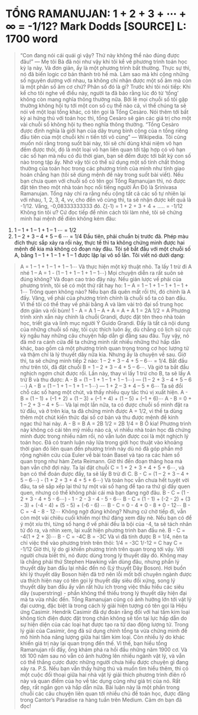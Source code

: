 
TỔNG RAMANUJAN: 1 + 2 + 3 + ⋯ + ∞ = -1/12?
Mark Dodds
[SOURCE]
L: 1700 word
=========
> “Con đang nói cái quái gì vậy? Thứ này không thể nào đúng được đâu!” — Mẹ tôi
Bà đã nói như vậy khi tôi kể về phương trình toán học kỳ lạ này. Và đơn giản, ấy là một phương trình bất thường. Thực sự thì, nó đã biến logic cơ bản thành trò hề mà. Làm sao mà khi cộng những số nguyên dương với nhau, ta không chỉ nhận được một số âm mà còn là một phân số âm cơ chứ? Phân số đó là gì?
Trước khi tôi nói tiếp: Khi kể cho tôi nghe về điều này, người ta đã bảo rằng lúc đó từ ‘tổng’ không còn mang nghĩa thông thường nữa. Bởi lẽ mọi chuỗi số tôi gặp thường không hội tụ tới một con số cụ thể nào cả, vì thế chúng ta sẽ nói về một loại tổng khác, có tên gọi là Tổng Cesàro. Nói thêm tới bất kỳ ai hứng thú với toán học thì, tổng Cesàro sẽ gán các giá trị cho một vài chuỗi số không hội tụ theo nghĩa thông thường. “Tổng Cesàro được định nghĩa là giới hạn của dãy trung bình cộng của n tổng riêng đầu tiên của một chuỗi khi n tiến tới vô cùng” — Wikipedia. Tôi cũng muốn nói rằng trong suốt bài này, tôi sẽ chỉ dùng khái niệm vô hạn đếm được thôi, đó là một loại vô hạn liên quan tới tập hợp có vô hạn các số hạn mà nếu có đủ thời gian, bạn sẽ đếm được tới bất kỳ con số nào trong tập ấy. Nhờ vậy tôi có thể sử dụng một số tính chất thông thường của toán học trong các phương trình của mình như tính giao hoán chẳng hạn (tôi sẽ dùng mệnh đề này trong suốt bài viết).
Nếu bạn chưa quen với chuỗi số có tên gọi Tổng Ramanujan thì, nó được đặt tên theo một nhà toán học nổi tiếng người Ấn Độ là Srinivasa Ramanujan. Tổng này chỉ ra rằng nếu cộng tất cả các số tự nhiên lại với nhau, 1, 2, 3, 4, vv, cho đến vô cùng thì, ta sẽ nhận được kết quả là -1/12. Vầng, -0,08333333333 đó.
> ζ(-1) = 1 + 2 + 3 + 4 + ..... = -1/12
Không tin tôi ư? Cứ đọc tiếp để nhìn cách tôi làm nhé, tôi sẽ chứng minh hai mệnh đề điên không kém đâu:
1. 1 – 1 + 1 – 1 + 1 – 1 ⋯ = 1/2
2. 1 – 2 + 3 – 4 + 5 – 6 ⋯ = 1/4
Đầu tiên, phải chuẩn bị trước đã. Phép màu đích thực sắp xảy ra rồi này, thực tế thì ta không chứng minh được hai mệnh đề kia mà không có đoạn này đâu.
Tôi sẽ bắt đầu với một chuỗi số A, bằng 1 – 1 + 1 – 1 + 1 – 1 được lặp lại vô số lần. Tôi viết nó dưới dạng:
> A = 1 – 1 + 1 – 1 + 1 – 1⋯
Và thực hiện một kỹ thuật nhỏ. Ta lấy 1 trừ đi A nhé
> 1 – A = 1 - (1 – 1 + 1 – 1 + 1 – 1⋯)
Mọi chuyện diễn ra rất suôn sẻ đúng không? Và đoạn cao trào đây này. Nếu giản lược vế phải của phương trình, tôi sẽ có một thứ rất hay ho:
> 1 – A = 1 – 1 + 1 – 1 + 1 – 1 + 1⋯
Trông quen không nào? Nếu bạn đã quên mất rồi thì, đó chính là A đấy. Vâng, vế phải của phương trình chính là chuỗi số ta có ban đầu. Vì thế tôi có thể thay vế phải bằng A và làm vài trò đại số trung học đơn giản và rồi bùm!
> 1 - A = A
> 1 – A + A = A + A
> 1 = 2A
> 1/2 = A
Phương trình xinh xắn này chính là chuỗi Grandi, được đặt tên theo nhà toán học, triết gia và linh mục người Ý Guido Grandi. Đấy là tất cả nội dung của những chuỗi số này, tôi cực thích luôn ấy, dù chẳng có lịch sử cực kỳ ngầu hay những câu chuyện hấp dẫn gì đằng sau đâu. Tuy vậy, nó đã mở ra cánh cửa để ta chứng minh rất nhiều những thứ hấp dẫn khác, bao gồm cả một phương trình quan trọng trong cơ học lượng tử và thậm chí là lý thuyết dây nữa kia. Nhưng ấy là chuyện về sau. Giờ thì, ta sẽ chứng minh tiếp 2 nào: 1 – 2 + 3 – 4 + 5 – 6⋯ = 1/4.
Bắt đầu như trên tôi, đã đặt chuỗi B = 1 – 2 + 3 – 4 + 5 – 6⋯. Và giờ ta bắt đầu nghịch ngợm chút được rồi. Lần này, thay vì lấy 1 trừ cho B, ta sẽ lấy A trừ B và thu được:
> A - B = (1 – 1 + 1 – 1 + 1 – 1⋯) — (1 – 2 + 3 – 4 + 5 – 6 ⋯)
> A - B = (1 – 1 + 1 – 1 + 1 – 1⋯) — 1 + 2 – 3 + 4 – 5 + 6⋯
Ta sẽ đổi chỗ các số hạng một chút, và thấy nhiều quy tắc thú vị xuất hiện.
> A - B = (1 – 1) + (–1 + 2) + (1 – 3) + (–1 + 4) + (1 – 5) + (–1 + 6)⋯
> A - B = 0 + 1 – 2 + 3 – 4 + 5⋯
Và lại một lần nữa, ta có được chuỗi số mình đặt ra từ đầu, và ở trên kia, ta đã chứng minh được A = 1/2, vì thế ta dùng thêm một chút kiến thức đại số cơ bản và thu được mệnh đề kinh ngạc thứ hai này.
> A - B = B
> A = 2B
> 1/2 = 2B
> 1/4 = B
Ô kìa! Phương trình này không có cái tên mỹ miều nào cả, vì nhiều nhà toán học đã chứng minh được trong nhiều năm rồi, nó vẫn luôn được coi là một nghịch lý toán học. Đã có tranh luận nảy lửa trong giới học thuật vào khoảng thời gian đó liên quan đến phương trình này dù nó đã góp phần mở rộng nghiên cứu của Euler về bài toán Basel và tạo ra các hàm số quan trọng như hàm Zeta Reimann.
Giờ thì đến đoạn thăng hoa mà bạn vẫn chờ đợi này. Ta lại đặt chuỗi C = 1 + 2 + 3 + 4 + 5 + 6⋯, và bạn có thể đoán được đấy, ta sẽ lấy B trừ đi C.
> B - C = (1 – 2 + 3 – 4 + 5 – 6⋯) - (1 + 2 + 3 + 4 + 5 + 6⋯)
Và toán học vẫn chưa hết tuyệt vời đâu, ta sẽ sắp xếp lại thứ tự một vài số hạng để tạo ra thứ gì đấy quen quen, nhưng có thể không phải cái mà bạn đang ngờ đâu.
> B - C = (1 - 2 + 3 - 4 + 5 - 6⋯) - 1 - 2 - 3 - 4 - 5 - 6⋯
> B - C = (1 - 1) + (-2 - 2) + (3 - 3) + (-4 - 4) + (5 - 5) + (-6 - 6) ⋯
> B - C = 0 - 4 + 0 - 8 + 0 - 12⋯
> B - C = -4 - 8 - 12⋯
Không ngờ đúng không? Nhưng cứ chờ tiếp đi, vẫn còn một vài chiêu cuối khiến mọi thứ đáng xem đây nè. Nếu bạn có để ý một xíu thì, từng số hạng ở vế phải đều là bội của -4, ta sẽ tách nhân tử đó ra, và nhìn xem, lại xuất hiện phương trình ban đầu nè.
> B - C = -4(1 + 2 + 3)⋯
> B - C = -4C
> B = -3C
Và vì đã tính được B = 1/4, nên ta chỉ việc thế vào phương trình trên thôi:
> 1/4 = -3C
> 1/-12 = C hay C = -1/12
Giờ thì, lý do gì khiến phương trình trên quan trọng tới vậy. Với người chưa biết thì, nó được dùng trong lý thuyết dây đó. Không may là chẳng phải thứ Stephen Hawking vẫn dùng đâu, nhưng phần lý thuyết dây ban đầu lại nhắc đến nó (Lý thuyết Dây Boson). Hơi buồn khi lý thuyết dây Boson hiện đã trở nên lỗi mốt bởi chuyên ngành được ưa thích hiện nay có tên gọi lý thuyết dây siêu đối xứng, song lý thuyết dây ban đầu ấy vẫn rất hữu ích trong việc thấu hiểu các siêu dây (superstring) - phần không thể thiếu trong lý thuyết dây hiện đại mà ta vừa nhắc đến.
Tổng Ramanujan cũng có ảnh hưởng lớn tới vật lý đại cương, đặc biệt là trong cách lý giải hiện tượng có tên gọi là Hiệu ứng Casimir. Hendrik Casimir đã dự đoán rằng đối với hai tấm kim loại không tích điện được đặt trong chân không sẽ tồn tại lực hấp dẫn do sự hiện diện của các loại hạt được tạo ra từ dao động lượng tử. Trong lý giải của Casimir, ông đã sử dụng chính tổng ta vừa chứng minh để mô hình hóa năng lượng giữa hai tấm kim loại. Còn nhiều lý do khác khiến giá trị này lại quan trọng đến thế.
Vì thế, bạn hiểu tổng Ramanujan rồi đấy, ổng khám phá ra hồi đầu những năm 1900 cơ. Và tới 100 năm sau nó vẫn có ảnh hưởng lên nhiều ngành vật lý, và vẫn có thể thắng cược được những người chưa hiểu được chuyện gì đang xảy ra.
P.S. Nếu bạn vẫn thấy hứng thú và muốn tìm hiểu thêm, thì có một cuộc đối thoại giữa hai nhà vật lý giải thích phương trình điên rồ này và quan điểm của họ về tác dụng cũng như giá trị của nó. Rất đẹp, rất ngắn gọn và hấp dẫn nữa.
Bài luận này là một phần trong chuỗi các câu chuyện liên quan tới nhiều chủ đề toán học, được đăng trong Cantor’s Paradise ra hàng tuần trên Medium. Cảm ơn bạn đã đọc!
